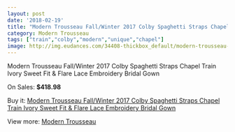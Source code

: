 ```yaml
---
layout: post
date: '2018-02-19'
title: "Modern Trousseau Fall/Winter 2017 Colby Spaghetti Straps Chapel Train Ivory Sweet Fit & Flare Lace Embroidery Bridal Gown"
category: Modern Trousseau
tags: ["train","colby","modern","unique","chapel"]
image: http://img.eudances.com/34408-thickbox_default/modern-trousseau-fall-winter-2017-colby-spaghetti-straps-chapel-train-ivory-sweet-fit-flare-lace-embroidery-bridal-gown.jpg
---
```

Modern Trousseau Fall/Winter 2017 Colby Spaghetti Straps Chapel Train Ivory Sweet Fit & Flare Lace Embroidery Bridal Gown

On Sales: **$418.98**
<a href="https://www.eudances.com/en/modern-trousseau/10425-modern-trousseau-fall-winter-2017-colby-spaghetti-straps-chapel-train-ivory-sweet-fit-flare-lace-embroidery-bridal-gown.html"><amp-img layout="responsive" width="600" height="600" src="//img.eudances.com/34408-thickbox_default/modern-trousseau-fall-winter-2017-colby-spaghetti-straps-chapel-train-ivory-sweet-fit-flare-lace-embroidery-bridal-gown.jpg" alt="Modern Trousseau Fall/Winter 2017 Colby Spaghetti Straps Chapel Train Ivory Sweet Fit & Flare Lace Embroidery Bridal Gown 0" /></a>
<a href="https://www.eudances.com/en/modern-trousseau/10425-modern-trousseau-fall-winter-2017-colby-spaghetti-straps-chapel-train-ivory-sweet-fit-flare-lace-embroidery-bridal-gown.html"><amp-img layout="responsive" width="600" height="600" src="//img.eudances.com/34409-thickbox_default/modern-trousseau-fall-winter-2017-colby-spaghetti-straps-chapel-train-ivory-sweet-fit-flare-lace-embroidery-bridal-gown.jpg" alt="Modern Trousseau Fall/Winter 2017 Colby Spaghetti Straps Chapel Train Ivory Sweet Fit & Flare Lace Embroidery Bridal Gown 1" /></a>

Buy it: [Modern Trousseau Fall/Winter 2017 Colby Spaghetti Straps Chapel Train Ivory Sweet Fit & Flare Lace Embroidery Bridal Gown](https://www.eudances.com/en/modern-trousseau/10425-modern-trousseau-fall-winter-2017-colby-spaghetti-straps-chapel-train-ivory-sweet-fit-flare-lace-embroidery-bridal-gown.html "Modern Trousseau Fall/Winter 2017 Colby Spaghetti Straps Chapel Train Ivory Sweet Fit & Flare Lace Embroidery Bridal Gown")

View more: [Modern Trousseau](https://www.eudances.com/en/170-modern-trousseau "Modern Trousseau")